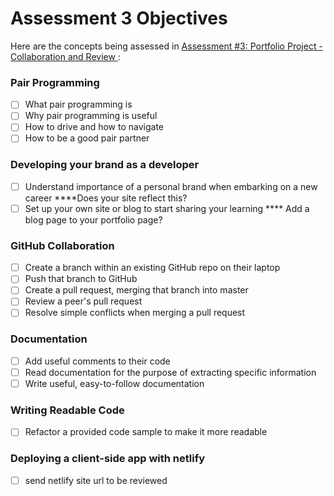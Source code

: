 # Assessment 3 Objectives

Here are the concepts being assessed in [Assessment #3: Portfolio Project - Collaboration and Review
](https://github.com/Techtonica/curriculum/blob/master/projects/portfolio/portfolio-webpage-3.md):

### Pair Programming
- [ ] What pair programming is
- [ ] Why pair programming is useful
- [ ] How to drive and how to navigate
- [ ] How to be a good pair partner

### Developing your brand as a developer
- [ ] Understand importance of a personal brand when embarking on a new career ****Does your site reflect this?
- [ ] Set up your own site or blog to start sharing your learning
**** Add a blog page to your portfolio page?

### GitHub Collaboration
- [ ] Create a branch within an existing GitHub repo on their laptop
- [ ] Push that branch to GitHub
- [ ] Create a pull request, merging that branch into master
- [ ] Review a peer's pull request
- [ ] Resolve simple conflicts when merging a pull request

### Documentation
- [ ] Add useful comments to their code
- [ ] Read documentation for the purpose of extracting specific information
- [ ] Write useful, easy-to-follow documentation

### Writing Readable Code
- [ ] Refactor a provided code sample to make it more readable

### Deploying a client-side app with netlify
- [ ] send netlify site url to be reviewed

